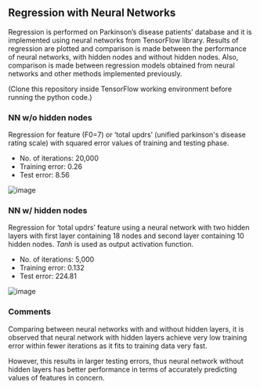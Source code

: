 ## Regression with Neural Networks

Regression is performed on Parkinson’s disease patients’ database and it is implemented using neural networks from TensorFlow library. Results of regression are plotted and comparison is made between the performance of neural networks, with hidden nodes and without hidden nodes. Also, comparison is made between regression models obtained from neural networks and other methods implemented previously.

(Clone this repository inside TensorFlow working environment before running the python code.)

### NN w/o hidden nodes

Regression for feature (F0=7) or ‘total updrs’ (unified parkinson's disease rating scale) with squared error values of training and testing phase. 

- No. of iterations: 20,000
- Training error: 0.26
- Test error: 8.56

![image](https://user-images.githubusercontent.com/25234772/220730937-c6f516a0-cff1-4c13-802b-c2e69ea0139b.png)

### NN w/ hidden nodes

Regression for ‘total updrs’ feature using a neural network with two hidden layers with first layer containing 18 nodes and second layer containing 10 hidden nodes. *Tanh* is used as output activation function.

- No. of iterations: 5,000
- Training error: 0.132
- Test error: 224.81

![image](https://user-images.githubusercontent.com/25234772/220731812-89a2cf8c-3c85-49e4-b483-d9d6b6622cf7.png)

### Comments

Comparing between neural networks with and without hidden layers, it is observed that neural network with hidden layers achieve very low training error within fewer iterations as it fits to training data very fast.

However, this results in larger testing errors, thus neural network without hidden layers has better performance in terms of accurately predicting values of features in concern.
